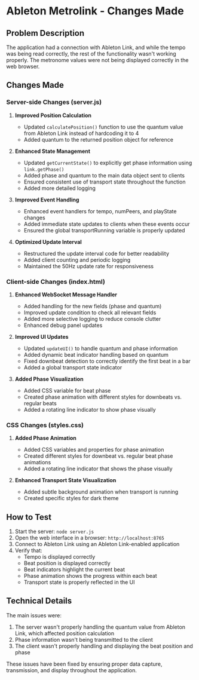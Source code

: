 # Ableton Metrolink - Changes Made

## Problem Description
The application had a connection with Ableton Link, and while the tempo was being read correctly, the rest of the functionality wasn't working properly. The metronome values were not being displayed correctly in the web browser.

## Changes Made

### Server-side Changes (server.js)

1. **Improved Position Calculation**
   - Updated `calculatePosition()` function to use the quantum value from Ableton Link instead of hardcoding it to 4
   - Added quantum to the returned position object for reference

2. **Enhanced State Management**
   - Updated `getCurrentState()` to explicitly get phase information using `link.getPhase()`
   - Added phase and quantum to the main data object sent to clients
   - Ensured consistent use of transport state throughout the function
   - Added more detailed logging

3. **Improved Event Handling**
   - Enhanced event handlers for tempo, numPeers, and playState changes
   - Added immediate state updates to clients when these events occur
   - Ensured the global transportRunning variable is properly updated

4. **Optimized Update Interval**
   - Restructured the update interval code for better readability
   - Added client counting and periodic logging
   - Maintained the 50Hz update rate for responsiveness

### Client-side Changes (index.html)

1. **Enhanced WebSocket Message Handler**
   - Added handling for the new fields (phase and quantum)
   - Improved update condition to check all relevant fields
   - Added more selective logging to reduce console clutter
   - Enhanced debug panel updates

2. **Improved UI Updates**
   - Updated `updateUI()` to handle quantum and phase information
   - Added dynamic beat indicator handling based on quantum
   - Fixed downbeat detection to correctly identify the first beat in a bar
   - Added a global transport state indicator

3. **Added Phase Visualization**
   - Added CSS variable for beat phase
   - Created phase animation with different styles for downbeats vs. regular beats
   - Added a rotating line indicator to show phase visually

### CSS Changes (styles.css)

1. **Added Phase Animation**
   - Added CSS variables and properties for phase animation
   - Created different styles for downbeat vs. regular beat phase animations
   - Added a rotating line indicator that shows the phase visually

2. **Enhanced Transport State Visualization**
   - Added subtle background animation when transport is running
   - Created specific styles for dark theme

## How to Test

1. Start the server: `node server.js`
2. Open the web interface in a browser: `http://localhost:8765`
3. Connect to Ableton Link using an Ableton Link-enabled application
4. Verify that:
   - Tempo is displayed correctly
   - Beat position is displayed correctly
   - Beat indicators highlight the current beat
   - Phase animation shows the progress within each beat
   - Transport state is properly reflected in the UI

## Technical Details

The main issues were:

1. The server wasn't properly handling the quantum value from Ableton Link, which affected position calculation
2. Phase information wasn't being transmitted to the client
3. The client wasn't properly handling and displaying the beat position and phase

These issues have been fixed by ensuring proper data capture, transmission, and display throughout the application.